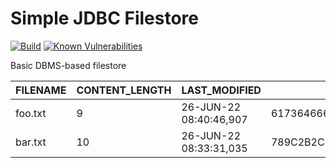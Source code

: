 Simple JDBC Filestore
=====================
[![Build](https://github.com/albertus82/simple-jdbc-filestore/actions/workflows/build.yml/badge.svg)](https://github.com/albertus82/simple-jdbc-filestore/actions)
[![Known Vulnerabilities](https://snyk.io/test/github/albertus82/simple-jdbc-filestore/badge.svg?targetFile=pom.xml)](https://snyk.io/test/github/albertus82/simple-jdbc-filestore?targetFile=pom.xml)

Basic DBMS-based filestore

| FILENAME | CONTENT_LENGTH | LAST_MODIFIED          | FILE_CONTENTS                        | COMPRESSED | CREATION_TIME         
| -------- | -------------- | ---------------------- | ------------------------------------ | ---------- | ----------------------
| foo.txt  |              9 | 26-JUN-22 08:40:46,907 | 6173646667686A6B6C                   |          0 | 26-JUN-22 08:40:46,985
| bar.txt  |             10 | 26-JUN-22 08:33:31,035 | 789C2B2C4F2D2AA92CCDCC2F0000185B046A |          1 | 26-JUN-22 08:33:31,036
